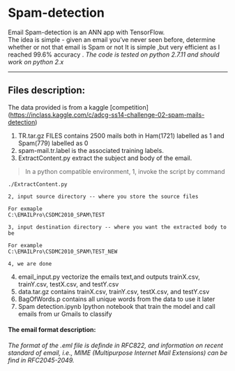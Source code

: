 # Spam-detection
Email Spam-detection is an ANN app with TensorFlow.  
The idea is simple - given an email you’ve never seen before, determine whether or not that email is Spam or not
It is simple ,but very efficient as I reached 99.6% accuracy .
*The code is tested on python 2.7.11 and should work on python 2.x*

-------------------------------------------------------------------------------------------------------------------------
## Files description:

The data provided is from a kaggle [competition] (https://inclass.kaggle.com/c/adcg-ss14-challenge-02-spam-mails-detection) 

1. TR.tar.gz FILES contains 2500 mails both in Ham(1721) labelled as 1 and Spam(779) labelled as 0
2. spam-mail.tr.label is the associated training labels.
3. ExtractContent.py  extract the subject and body of the email.
>  In a python compatible environment, 
    1, invoke the script by command 
    
    ./ExtractContent.py
    
    2, input source directory -- where you store the source files
    
    For exmaple
    C:\EMAILPro\CSDMC2010_SPAM\TEST
    
    3, input destination directory -- where you want the extracted body to be
    
    For example
    C:\EMAILPro\CSDMC2010_SPAM\TEST_NEW
    
    4, we are done
    
4. email_input.py  vectorize the emails text,and outputs  trainX.csv, trainY.csv, testX.csv, and testY.csv 
5. data.tar.gz contains trainX.csv, trainY.csv, testX.csv, and testY.csv
6. BagOfWords.p contains all unique words from the data to use it later 
7. Spam detection.ipynb Ipython notebook that train the model and call emails from ur Gmails to classify

#### The email format description:
 
*The format of the .eml file is definde in RFC822, and information on recent 
standard of email, i.e., MIME (Multipurpose Internet Mail Extensions) can be
find in RFC2045-2049.*





